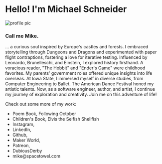 # Hello! I'm Michael Schneider
![profile pic](https://github.com/mschneider247/Clayton_Graphs/assets/21366524/0dfe670c-5bff-4597-b337-f5891f403802)
### Call me Mike.

... a curious soul inspired by Europe's castles and forests. I embraced storytelling through Dungeons and Dragons and experimented with paper flight contraptions, 
fostering a love for iterative testing. Influenced by Leonardo, Brunelleschi, and Einstein, I explored history firsthand. A voracious reader, "The Hobbit" and 
"Ender's Game" were childhood favorites. My parents' government roles offered unique insights into life overseas. At Iowa State, I immersed myself in diverse studies, 
from Computer Engineering to Ballet. The American Dance Festival honed my artistic talents. Now, as a software engineer, author, and artist, I continue my journey 
of exploration and creativity. Join me on this adventure of life!

Check out some more of my work:
<ul>
<li>Poem Book, Following October
<li>Children's Book, Elvis the Selfish Shellfish
<li>Instagram, 
<li>LinkedIn,
<li>Github,
<li>Maker World,
<li>Patreon,
<li>DubiousDerby
<li>mike@spacetowel.com
</ul>
